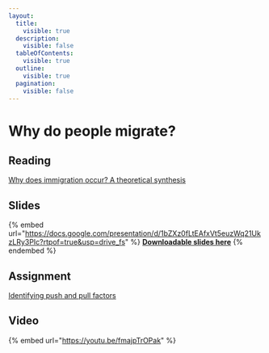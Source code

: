 ```yaml
---
layout:
  title:
    visible: true
  description:
    visible: false
  tableOfContents:
    visible: true
  outline:
    visible: true
  pagination:
    visible: false
---
```


# Why do people migrate?

## Reading

[Why does immigration occur? A theoretical synthesis](https://drive.google.com/file/d/1J4UhxNss3ngq7XunbKcptyhJL-c1rzSA/view?usp=sharing)

## Slides

{% embed url="https://docs.google.com/presentation/d/1bZXz0fLtEAfxVt5euzWq21UkzLRy3PIc?rtpof=true&usp=drive_fs" %}
[**Downloadable slides here**](https://docs.google.com/presentation/d/1bZXz0fLtEAfxVt5euzWq21UkzLRy3PIc?rtpof=true\&usp=drive\_fs)
{% endembed %}

## Assignment

[Identifying push and pull factors](https://docs.google.com/document/d/1bLre3l5MnYHtNPRMhY4sb3wrGXtvNsvt?rtpof=true\&usp=drive\_fs)

## Video

{% embed url="https://youtu.be/fmajpTrOPak" %}
